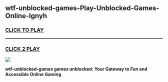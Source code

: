 
## wtf-unblocked-games-Play-Unblocked-Games-Online-lgnyh
<h3>
<a href="https://premium76.site?title=wtf-unblocked-games&ref=25A">CLICK TO PLAY</a></h3>
<hr>

<h3>
<a href="https://premium76.site?title=wtf-unblocked-games&ref=25A">CLICK 2 PLAY</a>
  
</h3>

<a href="https://premium76.site?title=wtf-unblocked-games&ref=25A"><img src="https://clearcache.store/games.png"></a>


**wtf-unblocked-games games unblocked: Your Gateway to Fun and Accessible Online Gaming**
